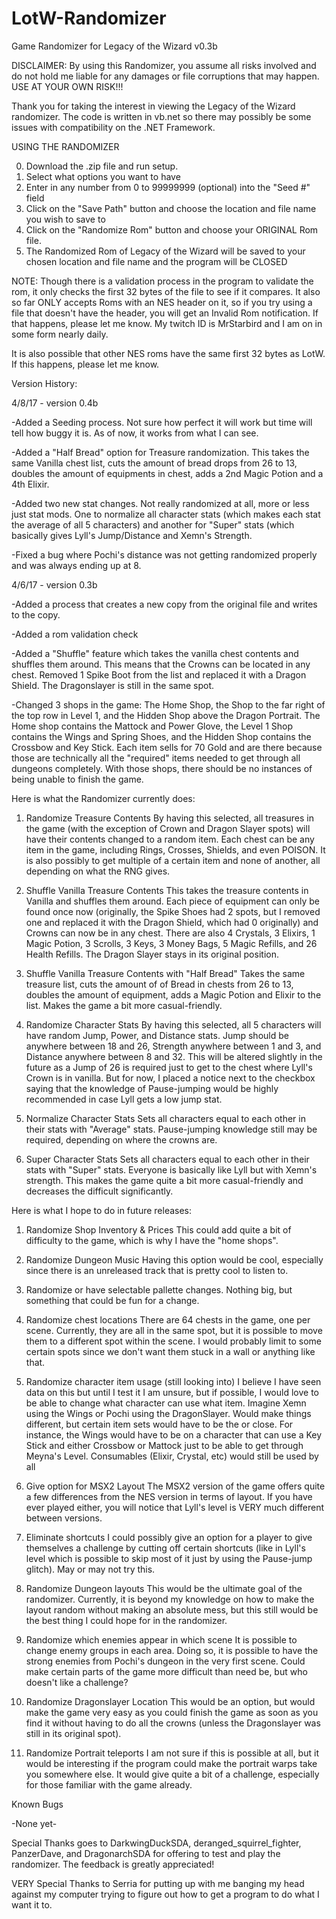 # LotW-Randomizer
Game Randomizer for Legacy of the Wizard v0.3b

DISCLAIMER: By using this Randomizer, you assume all risks involved and do not hold me liable for any damages or file corruptions that may happen. USE AT YOUR OWN RISK!!!

Thank you for taking the interest in viewing the Legacy of the Wizard randomizer. The code is written in vb.net so there may possibly be some issues with compatibility on the .NET Framework.

USING THE RANDOMIZER

0. Download the .zip file and run setup.
1. Select what options you want to have
2. Enter in any number from 0 to 99999999 (optional) into the "Seed #" field
3. Click on the "Save Path" button and choose the location and file name you wish to save to
4. Click on the "Randomize Rom" button and choose your ORIGINAL Rom file.
5. The Randomized Rom of Legacy of the Wizard will be saved to your chosen location and file name and the program will be CLOSED

NOTE: Though there is a validation process in the program to validate the rom, it only checks the first 32 bytes of the file to see if it compares. It also so far ONLY accepts Roms with an NES header on it, so if you try using a file that doesn't have the header, you will get an Invalid Rom notification. If that happens, please let me know. My twitch ID is MrStarbird and I am on in some form nearly daily.

It is also possible that other NES roms have the same first 32 bytes as LotW. If this happens, please let me know.

Version History:

4/8/17 - version 0.4b

-Added a Seeding process. Not sure how perfect it will work but time will tell how buggy it is. As of now, it works from what I can see.

-Added a "Half Bread" option for Treasure randomization. This takes the same Vanilla chest list, cuts the amount of bread drops from 26 to 13, doubles the amount of equipments in chest, adds a 2nd Magic Potion and a 4th Elixir.

-Added two new stat changes. Not really randomized at all, more or less just stat mods. One to normalize all character stats (which makes each stat the average of all 5 characters) and another for "Super" stats (which basically gives Lyll's Jump/Distance and Xemn's Strength. 

-Fixed a bug where Pochi's distance was not getting randomized properly and was always ending up at 8.

4/6/17 - version 0.3b

-Added a process that creates a new copy from the original file and writes to the copy.

-Added a rom validation check

-Added a "Shuffle" feature which takes the vanilla chest contents and shuffles them around. This means that the Crowns can be located in any chest. Removed 1 Spike Boot from the list and replaced it with a Dragon Shield. The Dragonslayer is still in the same spot.

-Changed 3 shops in the game: The Home Shop, the Shop to the far right of the top row in Level 1, and the Hidden Shop above the Dragon Portrait. The Home shop contains the Mattock and Power Glove, the Level 1 Shop contains the Wings and Spring Shoes, and the Hidden Shop contains the Crossbow and Key Stick. Each item sells for 70 Gold and are there because those are technically all the "required" items needed to get through all dungeons completely. With those shops, there should be no instances of being unable to finish the game.

Here is what the Randomizer currently does:

1. Randomize Treasure Contents
By having this selected, all treasures in the game (with the exception of Crown and Dragon Slayer spots) will have their contents changed to a random item. Each chest can be any item in the game, including Rings, Crosses, Shields, and even POISON. It is also possibly to get multiple of a certain item and none of another, all depending on what the RNG gives. 

2. Shuffle Vanilla Treasure Contents
This takes the treasure contents in Vanilla and shuffles them around. Each piece of equipment can only be found once now (originally, the Spike Shoes had 2 spots, but I removed one and replaced it with the Dragon Shield, which had 0 originally) and Crowns can now be in any chest. There are also 4 Crystals, 3 Elixirs, 1 Magic Potion, 3 Scrolls, 3 Keys, 3 Money Bags, 5 Magic Refills, and 26 Health Refills. The Dragon Slayer stays in its original position.

3. Shuffle Vanilla Treasure Contents with "Half Bread"
Takes the same treasure list, cuts the amount of of Bread in chests from 26 to 13, doubles the amount of equipment, adds a Magic Potion and Elixir to the list. Makes the game a bit more casual-friendly.

4. Randomize Character Stats
By having this selected, all 5 characters will have random Jump, Power, and Distance stats. Jump should be anywhere between 18 and 26, Strength anywhere between 1 and 3, and Distance anywhere between 8 and 32. This will be altered slightly in the future as a Jump of 26 is required just to get to the chest where Lyll's Crown is in vanilla. But for now, I placed a notice next to the checkbox saying that the knowledge of Pause-jumping would be highly recommended in case Lyll gets a low jump stat.

5. Normalize Character Stats
Sets all characters equal to each other in their stats with "Average" stats. Pause-jumping knowledge still may be required, depending on where the crowns are.

6. Super Character Stats
Sets all characters equal to each other in their stats with "Super" stats. Everyone is basically like Lyll but with Xemn's strength. This makes the game quite a bit more casual-friendly and decreases the difficult significantly.

Here is what I hope to do in future releases:

1. Randomize Shop Inventory & Prices
This could add quite a bit of difficulty to the game, which is why I have the "home shops".

2. Randomize Dungeon Music
Having this option would be cool, especially since there is an unreleased track that is pretty cool to listen to. 

3. Randomize or have selectable pallette changes.
Nothing big, but something that could be fun for a change.

4. Randomize chest locations
There are 64 chests in the game, one per scene. Currently, they are all in the same spot, but it is possible to move them to a different spot within the scene. I would probably limit to some certain spots since we don't want them stuck in a wall or anything like that.

5. Randomize character item usage (still looking into)
I believe I have seen data on this but until I test it I am unsure, but if possible, I would love to be able to change what character can use what item. Imagine Xemn using the Wings or Pochi using the DragonSlayer. Would make things different, but certain item sets would have to be the or close. For instance, the Wings would have to be on a character that can use a Key Stick and either Crossbow or Mattock just to be able to get through Meyna's Level. Consumables (Elixir, Crystal, etc) would still be used by all

6. Give option for MSX2 Layout
The MSX2 version of the game offers quite a few differences from the NES version in terms of layout. If you have ever played either, you will notice that Lyll's level is VERY much different between versions. 

7. Eliminate shortcuts
I could possibly give an option for a player to give themselves a challenge by cutting off certain shortcuts (like in Lyll's level which is possible to skip most of it just by using the Pause-jump glitch). May or may not try this.

8. Randomize Dungeon layouts
This would be the ultimate goal of the randomizer. Currently, it is beyond my knowledge on how to make the layout random without making an absolute mess, but this still would be the best thing I could hope for in the randomizer. 

9. Randomize which enemies appear in which scene
It is possible to change enemy groups in each area. Doing so, it is possible to have the strong enemies from Pochi's dungeon in the very first scene. Could make certain parts of the game more difficult than need be, but who doesn't like a challenge?

10. Randomize Dragonslayer Location
This would be an option, but would make the game very easy as you could finish the game as soon as you find it without having to do all the crowns (unless the Dragonslayer was still in its original spot).

11. Randomize Portrait teleports
I am not sure if this is possible at all, but it would be interesting if the program could make the portrait warps take you somewhere else. It would give quite a bit of a challenge, especially for those familiar with the game already.

Known Bugs

-None yet-

Special Thanks goes to DarkwingDuckSDA, deranged_squirrel_fighter, PanzerDave, and DragonarchSDA for offering to test and play the randomizer. The feedback is greatly appreciated!

VERY Special Thanks to Serria for putting up with me banging my head against my computer trying to figure out how to get a program to do what I want it to.
